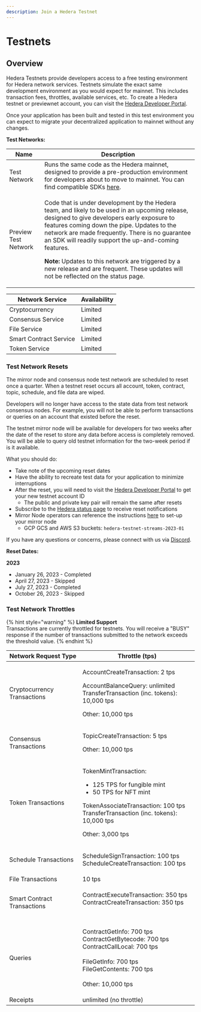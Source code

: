 ```yaml
---
description: Join a Hedera Testnet
---
```


# Testnets

## Overview

Hedera Testnets provide developers access to a free testing environment for Hedera network services. Testnets simulate the exact same development environment as you would expect for mainnet. This includes transaction fees, throttles, available services, etc. To create a Hedera testnet or previewnet account, you can visit the [Hedera Developer Portal](https://portal.hedera.com/login).

Once your application has been built and tested in this test environment you can expect to migrate your decentralized application to mainnet without any changes.

**Test Networks:**

| **Name**             | **Description**                                                                                                                                                                                                                                                                                                                                                                                                                                                              |
| -------------------- | ---------------------------------------------------------------------------------------------------------------------------------------------------------------------------------------------------------------------------------------------------------------------------------------------------------------------------------------------------------------------------------------------------------------------------------------------------------------------------- |
| Test Network         | Runs the same code as the Hedera mainnet, designed to provide a pre-production environment for developers about to move to mainnet. You can find compatible SDKs [here](../../sdks-and-apis/sdks/#hedera-supported-sdks).                                                                                                                                                                                                                                                    |
| Preview Test Network | <p>Code that is under development by the Hedera team, and likely to be used in an upcoming release, designed to give developers early exposure to features coming down the pipe. Updates to the network are made frequently. There is no guarantee an SDK will readily support the up-and-coming features.</p><p><strong>Note:</strong> Updates to this network are triggered by a new release and are frequent. These updates will not be reflected on the status page.</p> |

| Network Service        | Availability |
| ---------------------- | ------------ |
| Cryptocurrency         | Limited      |
| Consensus Service      | Limited      |
| File Service           | Limited      |
| Smart Contract Service | Limited      |
| Token Service          | Limited      |

### Test Network Resets

The mirror node and consensus node test network are scheduled to reset once a quarter. When a testnet reset occurs all account, token, contract, topic, schedule, and file data are wiped.

Developers will no longer have access to the state data from test network consensus nodes. For example, you will not be able to perform transactions or queries on an account that existed before the reset.

The testnet mirror node will be available for developers for two weeks after the date of the reset to store any data before access is completely removed. You will be able to query old testnet information for the two-week period if is it available.

What you should do:

* Take note of the upcoming reset dates
* Have the ability to recreate test data for your application to minimize interruptions
* After the reset, you will need to visit the [Hedera Developer Portal](https://portal.hedera.com/register) to get your new testnet account ID
  * The public and private key pair will remain the same after resets
* Subscribe to the [Hedera status page](https://status.hedera.com/) to receive reset notifications
* Mirror Node operators can reference the instructions [here](https://github.com/hashgraph/hedera-mirror-node/blob/main/docs/database.md#reset) to set-up your mirror node
  * GCP GCS and AWS S3 buckets: `hedera-testnet-streams-2023-01`

If you have any questions or concerns, please connect with us via [Discord](https://hedera.com/discord).

**Reset Dates:**

**2023**

* January 26, 2023 - Completed&#x20;
* April 27, 2023 - Skipped&#x20;
* July 27, 2023 - Completed
* October 26, 2023 - Skipped

### Test Network Throttles

{% hint style="warning" %}
**Limited Support**\
Transactions are currently throttled for testnets. You will receive a "BUSY" response if the number of transactions submitted to the network exceeds the threshold value.
{% endhint %}

| **Network Request Type**    | **Throttle (tps)**                                                                                                                                                                                                   |
| --------------------------- | -------------------------------------------------------------------------------------------------------------------------------------------------------------------------------------------------------------------- |
| Cryptocurrency Transactions | <p>AccountCreateTransaction: 2 tps</p><p>AccountBalanceQuery: unlimited<br>TransferTransaction (inc. tokens): 10,000 tps</p><p>Other: 10,000 tps</p>                                                                 |
| Consensus Transactions      | <p>TopicCreateTransaction: 5 tps</p><p>Other: 10,000 tps</p>                                                                                                                                                         |
| Token Transactions          | <p>TokenMintTransaction:</p><ul><li>125 TPS for fungible mint</li><li>50 TPS for NFT mint</li></ul><p>TokenAssociateTransaction: 100 tps<br>TransferTransaction (inc. tokens): 10,000 tps</p><p>Other: 3,000 tps</p> |
| Schedule Transactions       | <p>ScheduleSignTransaction: 100 tps<br>ScheduleCreateTransaction: 100 tps</p>                                                                                                                                        |
| File Transactions           | 10 tps                                                                                                                                                                                                               |
| Smart Contract Transactions | <p>ContractExecuteTransaction: 350 tps<br>ContractCreateTransaction: 350 tps<br><br></p>                                                                                                                             |
| Queries                     | <p>ContractGetInfo: 700 tps<br>ContractGetBytecode: 700 tps<br>ContractCallLocal: 700 tps<br><br>FileGetInfo: 700 tps<br>FileGetContents: 700 tps<br><br>Other: 10,000 tps</p>                                       |
| Receipts                    | unlimited (no throttle)                                                                                                                                                                                              |
